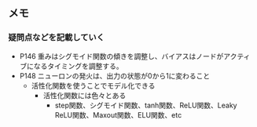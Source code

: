 ## メモ
### 疑問点などを記載していく
- P146 重みはシグモイド関数の傾きを調整し、バイアスはノードがアクティブになるタイミングを調整する。
- P148 ニューロンの発火は、出力の状態が0から1に変わること
    - 活性化関数を使うことでモデル化できる
        - 活性化関数には色々とある
            - step関数、シグモイド関数、tanh関数、ReLU関数、Leaky ReLU関数、Maxout関数、ELU関数、etc
        
